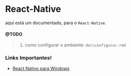 # React-Native

aqui está um documentado, para o `React-Native`. 


#### @TODO

> 1. como configurar o ambiente: `doc\configurar.rmd`


### Links Importantes!

* [React Nativo para Windows](https://github.com/Microsoft/react-native-windows)